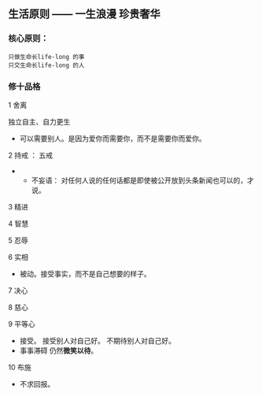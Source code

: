 ## 生活原则 —— 一生浪漫 珍贵奢华

### 核心原则： 
    
    只做生命长life-long 的事
    只交生命长life-long 的人


### 修十品格

1 舍离

独立自主、自力更生
- 可以需要别人。是因为爱你而需要你，而不是需要你而爱你。


2 持戒 ： 五戒 

- * 不妄语： 对任何人说的任何话都是即使被公开放到头条新闻也可以的，才说。


3 精进

4 智慧

5 忍辱

6 实相

- 被动。接受事实，而不是自己想要的样子。

7 决心

8 慈心

9 平等心

- 接受。 接受别人对自己好。 不期待别人对自己好。
- 事事滞碍 仍然**微笑以待**。

10 布施

- 不求回报。

